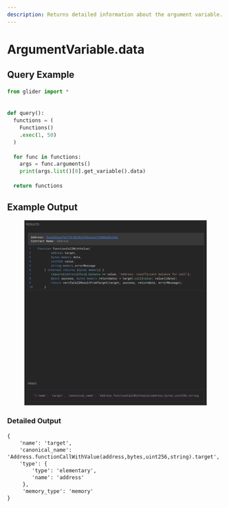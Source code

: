 ```yaml
---
description: Returns detailed information about the argument variable.
---
```


# ArgumentVariable.data

## Query Example

```python
from glider import *


def query():
  functions = (
    Functions()
    .exec(1, 50)
  )

  for func in functions:
    args = func.arguments()
    print(args.list()[0].get_variable().data)
    
  return functions
```

## Example Output

<figure><img src="../../../.gitbook/assets/image (35).png" alt=""><figcaption></figcaption></figure>

### Detailed Output

```json5
{
    'name': 'target',
    'canonical_name': 'Address.functionCallWithValue(address,bytes,uint256,string).target',
    'type': {
        'type': 'elementary',
        'name': 'address'
     }, 
     'memory_type': 'memory'
}
```
